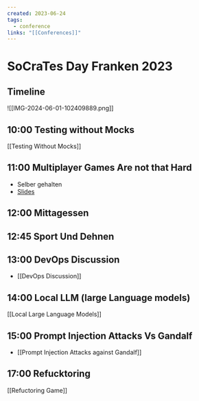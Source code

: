 ```yaml
---
created: 2023-06-24
tags:
  - conference
links: "[[Conferences]]"
---
```

# SoCraTes Day Franken 2023

## Timeline

![[IMG-2024-06-01-102409889.png]]

## 10:00 Testing without Mocks

[[Testing Without Mocks]]
## 11:00 Multiplayer Games Are not that Hard

- Selber gehalten
- [Slides](https://docs.google.com/presentation/d/1HbXXm_dDPE-tnEzEGMY3bUyvsS4OmO6oMmsES5W2QIE/edit?usp=sharing)

## 12:00 Mittagessen

## 12:45 Sport Und Dehnen

## 13:00 DevOps Discussion

- [[DevOps Discussion]]

## 14:00 Local LLM (large Language models)

[[Local Large Language Models]]

## 15:00 Prompt Injection Attacks Vs Gandalf

- [[Prompt Injection Attacks against Gandalf]]

## 17:00 Refucktoring

[[Refuctoring Game]]
